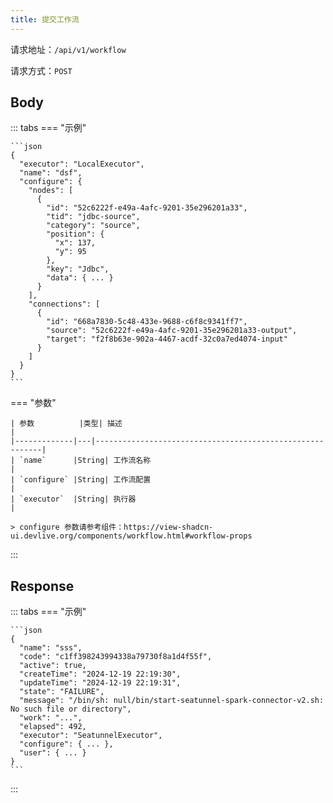 ```yaml
---
title: 提交工作流
---
```


请求地址：`/api/v1/workflow`

请求方式：`POST`

## Body

::: tabs
=== "示例"
    
    ```json
    {
      "executor": "LocalExecutor",
      "name": "dsf",
      "configure": {
        "nodes": [
          {
            "id": "52c6222f-e49a-4afc-9201-35e296201a33",
            "tid": "jdbc-source",
            "category": "source",
            "position": {
              "x": 137,
              "y": 95
            },
            "key": "Jdbc",
            "data": { ... }
          }
        ],
        "connections": [
          {
            "id": "668a7830-5c48-433e-9688-c6f8c9341ff7",
            "source": "52c6222f-e49a-4afc-9201-35e296201a33-output",
            "target": "f2f8b63e-902a-4467-acdf-32c0a7ed4074-input"
          }
        ]
      }
    }
    ```

=== "参数"

    | 参数          |类型| 描述                                                       |
    |-------------|---|----------------------------------------------------------|
    | `name`      |String| 工作流名称                                                    |
    | `configure` |String| 工作流配置                                                    |
    | `executor`  |String| 执行器                                                      |

    > configure 参数请参考组件：https://view-shadcn-ui.devlive.org/components/workflow.html#workflow-props
:::

## Response

::: tabs
=== "示例"

    ```json
    {
      "name": "sss",
      "code": "c1ff398243994338a79730f8a1d4f55f",
      "active": true,
      "createTime": "2024-12-19 22:19:30",
      "updateTime": "2024-12-19 22:19:31",
      "state": "FAILURE",
      "message": "/bin/sh: null/bin/start-seatunnel-spark-connector-v2.sh: No such file or directory",
      "work": "...",
      "elapsed": 492,
      "executor": "SeatunnelExecutor",
      "configure": { ... },
      "user": { ... }
    }
    ```
:::